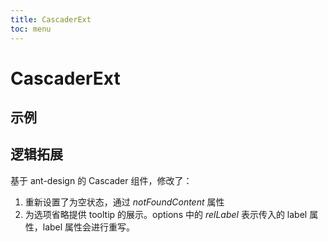```yaml
---
title: CascaderExt
toc: menu
---
```


# CascaderExt

## 示例
<code src="../../packages/antd-ext/examples/CascaderExt"></code>

## 逻辑拓展
基于 ant-design 的 Cascader 组件，修改了：
1. 重新设置了为空状态，通过 *notFoundContent* 属性
2. 为选项省略提供 tooltip 的展示。options 中的 *relLabel* 表示传入的 label 属性，label 属性会进行重写。

